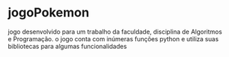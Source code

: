 # jogoPokemon
jogo desenvolvido para um trabalho da faculdade, disciplina de Algoritmos e Programação. o jogo conta com inúmeras funções python e utiliza suas bibliotecas para algumas funcionalidades
